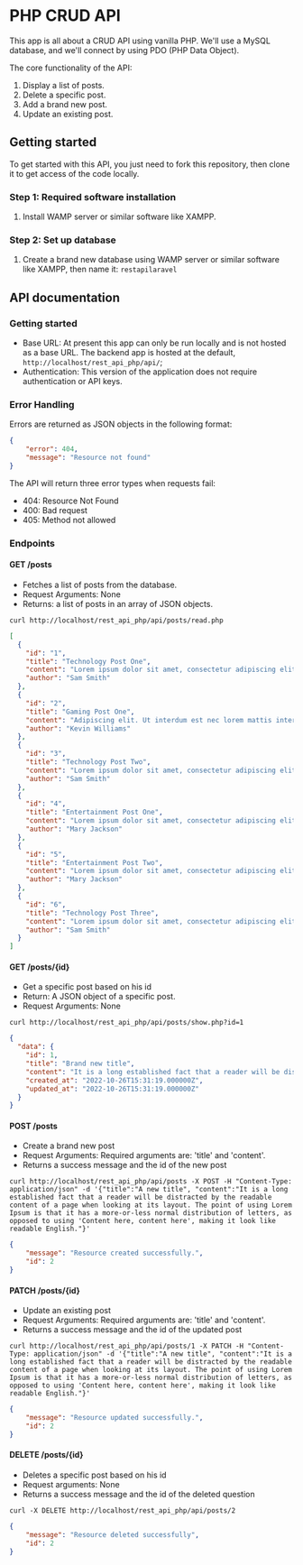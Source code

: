 # PHP CRUD API


This app is all about a CRUD API using vanilla PHP.
We'll use a MySQL database, and we'll connect by using PDO (PHP Data Object).

The core functionality of the API:

1. Display a list of posts.
2. Delete a specific post.
3. Add a brand new post.
4. Update an existing post.


## Getting started

To get started with this API, you just need to fork this repository, then clone it to get access of the code
locally.

### Step 1: Required software installation

1. Install WAMP server or similar software like XAMPP.


### Step 2: Set up database

1. Create a brand new database using WAMP server or similar software like XAMPP, then name it: `restapilaravel`


## API documentation

### Getting started

- Base URL: At present this app can only be run locally and is not hosted as a base URL. The backend app is hosted at the default, `http://localhost/rest_api_php/api/`; 
- Authentication: This version of the application does not require authentication or API keys.

### Error Handling

Errors are returned as JSON objects in the following format:

```json
{
    "error": 404,
    "message": "Resource not found"
}
```
The API will return three error types when requests fail:

- 404: Resource Not Found
- 400: Bad request 
- 405: Method not allowed

### Endpoints

#### GET /posts

- Fetches a list of posts from the database.
- Request Arguments: None
- Returns: a list of posts in an array of JSON objects.

`curl http://localhost/rest_api_php/api/posts/read.php`

```json
[
  {
    "id": "1",
    "title": "Technology Post One",
    "content": "Lorem ipsum dolor sit amet, consectetur adipiscing elit. Ut interdum est nec lorem mattis interdum. Cras augue est, interdum eu consectetur et, faucibus vel turpis. Etiam pulvinar, enim quis elementum iaculis, tortor sapien eleifend eros, vitae rutrum augue quam sed leo. Vivamus fringilla, diam sit amet vestibulum vulputate, urna risus hendrerit arcu, vitae fringilla odio justo vulputate neque. Nulla a massa sed est vehicula rhoncus sit amet quis libero. Integer euismod est quis turpis hendrerit, in feugiat mauris laoreet. Vivamus nec laoreet neque. Cras condimentum aliquam nunc nec maximus. Cras facilisis eros quis leo euismod pharetra sed cursus orci.",
    "author": "Sam Smith"
  },
  {
    "id": "2",
    "title": "Gaming Post One",
    "content": "Adipiscing elit. Ut interdum est nec lorem mattis interdum. Cras augue est, interdum eu consectetur et, faucibus vel turpis. Etiam pulvinar, enim quis elementum iaculis, tortor sapien eleifend eros, vitae rutrum augue quam sed leo. Vivamus fringilla, diam sit amet vestibulum vulputate, urna risus hendrerit arcu, vitae fringilla odio justo vulputate neque. Nulla a massa sed est vehicula rhoncus sit amet quis libero. Integer euismod est quis turpis hendrerit, in feugiat mauris laoreet. Vivamus nec laoreet neque.",
    "author": "Kevin Williams"
  },
  {
    "id": "3",
    "title": "Technology Post Two",
    "content": "Lorem ipsum dolor sit amet, consectetur adipiscing elit. Ut interdum est nec lorem mattis interdum. Cras augue est, interdum eu consectetur et, faucibus vel turpis. Etiam pulvinar, enim quis elementum iaculis, tortor sapien eleifend eros, vitae rutrum augue quam sed leo. Vivamus fringilla, diam sit amet vestibulum vulputate, urna risus hendrerit arcu, vitae fringilla odio justo vulputate neque. Nulla a massa sed est vehicula rhoncus sit amet quis libero. Integer euismod est quis turpis hendrerit, in feugiat mauris laoreet. Vivamus nec laoreet neque. Cras condimentum aliquam nunc nec maximus. Cras facilisis eros quis leo euismod pharetra sed cursus orci.",
    "author": "Sam Smith"
  },
  {
    "id": "4",
    "title": "Entertainment Post One",
    "content": "Lorem ipsum dolor sit amet, consectetur adipiscing elit. Ut interdum est nec lorem mattis interdum. Cras augue est, interdum eu consectetur et, faucibus vel turpis. Etiam pulvinar, enim quis elementum iaculis, tortor sapien eleifend eros, vitae rutrum augue quam sed leo. Vivamus fringilla, diam sit amet vestibulum vulputate, urna risus hendrerit arcu, vitae fringilla odio justo vulputate neque. Nulla a massa sed est vehicula rhoncus sit amet quis libero. Integer euismod est quis turpis hendrerit, in feugiat mauris laoreet. Vivamus nec laoreet neque. Cras condimentum aliquam nunc nec maximus. Cras facilisis eros quis leo euismod pharetra sed cursus orci.",
    "author": "Mary Jackson"
  },
  {
    "id": "5",
    "title": "Entertainment Post Two",
    "content": "Lorem ipsum dolor sit amet, consectetur adipiscing elit. Ut interdum est nec lorem mattis interdum. Cras augue est, interdum eu consectetur et, faucibus vel turpis. Etiam pulvinar, enim quis elementum iaculis, tortor sapien eleifend eros, vitae rutrum augue quam sed leo. Vivamus fringilla, diam sit amet vestibulum vulputate, urna risus hendrerit arcu, vitae fringilla odio justo vulputate neque. Nulla a massa sed est vehicula rhoncus sit amet quis libero. Integer euismod est quis turpis hendrerit, in feugiat mauris laoreet. Vivamus nec laoreet neque. Cras condimentum aliquam nunc nec maximus. Cras facilisis eros quis leo euismod pharetra sed cursus orci.",
    "author": "Mary Jackson"
  },
  {
    "id": "6",
    "title": "Technology Post Three",
    "content": "Lorem ipsum dolor sit amet, consectetur adipiscing elit. Ut interdum est nec lorem mattis interdum. Cras augue est, interdum eu consectetur et, faucibus vel turpis. Etiam pulvinar, enim quis elementum iaculis, tortor sapien eleifend eros, vitae rutrum augue quam sed leo. Vivamus fringilla, diam sit amet vestibulum vulputate, urna risus hendrerit arcu, vitae fringilla odio justo vulputate neque. Nulla a massa sed est vehicula rhoncus sit amet quis libero. Integer euismod est quis turpis hendrerit, in feugiat mauris laoreet. Vivamus nec laoreet neque. Cras condimentum aliquam nunc nec maximus. Cras facilisis eros quis leo euismod pharetra sed cursus orci.",
    "author": "Sam Smith"
  }
]
```


#### GET /posts/{id}

- Get a specific post based on his id
- Return: A JSON object of a specific post.
- Request Arguments: None

`curl http://localhost/rest_api_php/api/posts/show.php?id=1`

```json
{
  "data": {
    "id": 1,
    "title": "Brand new title",
    "content": "It is a long established fact that a reader will be distracted by the readable content of a page when looking at its layout. The point of using Lorem Ipsum is that it has a more-or-less normal distribution of letters, as opposed to using 'Content here, content here', making it look like readable English.",
    "created_at": "2022-10-26T15:31:19.000000Z",
    "updated_at": "2022-10-26T15:31:19.000000Z"
  }
}
```

#### POST /posts

- Create a brand new post
- Request Arguments: Required arguments are: 'title' and 'content'.
- Returns a success message and the id of the new post

`curl http://localhost/rest_api_php/api/posts -X POST -H "Content-Type: application/json" -d '{"title":"A new title", "content":"It is a long established fact that a reader will be distracted by the readable content of a page when looking at its layout. The point of using Lorem Ipsum is that it has a more-or-less normal distribution of letters, as opposed to using 'Content here, content here', making it look like readable English."}'`

```json
{
    "message": "Resource created successfully.",
    "id": 2
}
```

#### PATCH /posts/{id}

- Update an existing post
- Request Arguments: Required arguments are: 'title' and 'content'.
- Returns a success message and the id of the updated post

`curl http://localhost/rest_api_php/api/posts/1 -X PATCH -H "Content-Type: application/json" -d '{"title":"A new title", "content":"It is a long established fact that a reader will be distracted by the readable content of a page when looking at its layout. The point of using Lorem Ipsum is that it has a more-or-less normal distribution of letters, as opposed to using 'Content here, content here', making it look like readable English."}'`

```json
{
    "message": "Resource updated successfully.",
    "id": 2
}
```

#### DELETE /posts/{id}

- Deletes a specific post based on his id
- Request arguments: None
- Returns a success message and the id of the deleted question

`curl -X DELETE http://localhost/rest_api_php/api/posts/2`

```json
{
    "message": "Resource deleted successfully",
    "id": 2
}
```


